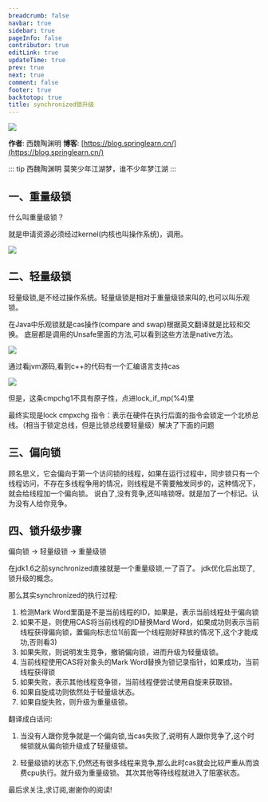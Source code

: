 ```yaml
---
breadcrumb: false
navbar: true
sidebar: true
pageInfo: false
contributor: true
editLink: true
updateTime: true
prev: true
next: true
comment: false
footer: true
backtotop: true
title: synchronized锁升级
---
```



![](https://img.springlearn.cn/blog/learn_1596467333000.png)

**作者**: 西魏陶渊明
**博客**: [https://blog.springlearn.cn/](https://blog.springlearn.cn/)

::: tip 西魏陶渊明
莫笑少年江湖梦，谁不少年梦江湖
:::

## 一、重量级锁

什么叫重量级锁？

就是申请资源必须经过kernel(内核也叫操作系统)，调用。

![](https://img.springlearn.cn/blog/learn_1596467437000.png)

## 二、轻量级锁

轻量级锁,是不经过操作系统。轻量级锁是相对于重量级锁来叫的,也可以叫乐观锁。

在Java中乐观锁就是cas操作(compare and swap)根据英文翻译就是比较和交换。
底层都是调用的Unsafe里面的方法,可以看到这些方法是native方法。

![](https://img.springlearn.cn/blog/learn_1596467628000.png)

通过看jvm源码,看到c++的代码有一个汇编语言支持cas

![](https://img.springlearn.cn/blog/learn_1596467784000.png)

但是，这条cmpchg1不具有原子性，点进lock_if_mp(%4)里

 最终实现是lock cmpxchg 指令：表示在硬件在执行后面的指令会锁定一个北桥总线。（相当于锁定总线，但是比锁总线要轻量级）解决了下面的问题


## 三、偏向锁

顾名思义，它会偏向于第一个访问锁的线程，如果在运行过程中，同步锁只有一个线程访问，不存在多线程争用的情况，则线程是不需要触发同步的，这种情况下，就会给线程加一个偏向锁。
说白了,没有竞争,还叫啥锁呀。就是加了一个标记。认为没有人给你竞争。


## 四、锁升级步骤

偏向锁 -> 轻量级锁 -> 重量级锁

在jdk1.6之前synchronized直接就是一个重量级锁,一了百了。
jdk优化后出现了,锁升级的概念。


那么其实synchronized的执行过程:

1. 检测Mark Word里面是不是当前线程的ID，如果是，表示当前线程处于偏向锁
2. 如果不是，则使用CAS将当前线程的ID替换Mard Word，如果成功则表示当前线程获得偏向锁，置偏向标志位1(前面一个线程刚好释放的情况下,这个才能成功,否则看3)
3. 如果失败，则说明发生竞争，撤销偏向锁，进而升级为轻量级锁。
4. 当前线程使用CAS将对象头的Mark Word替换为锁记录指针，如果成功，当前线程获得锁
5. 如果失败，表示其他线程竞争锁，当前线程便尝试使用自旋来获取锁。
6. 如果自旋成功则依然处于轻量级状态。
7. 如果自旋失败，则升级为重量级锁。

翻译成白话问:


1. 当没有人跟你竞争就是一个偏向锁,当cas失败了,说明有人跟你竞争了,这个时候锁就从偏向锁升级成了轻量级锁。

2. 轻量级锁的状态下,仍然还有很多线程来竞争,那么此时cas就会比较严重从而浪费cpu执行。就升级为重量级锁。
其次其他等待线程就进入了阻塞状态。


最后求关注,求订阅,谢谢你的阅读!



